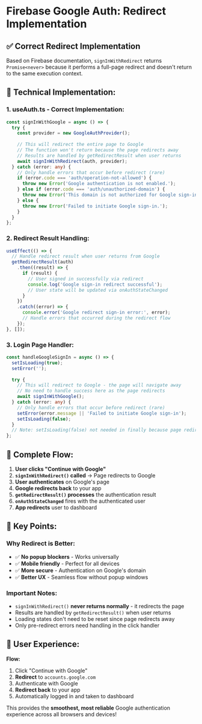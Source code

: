 # Firebase Google Auth: Redirect Implementation

## ✅ **Correct Redirect Implementation**

Based on Firebase documentation, `signInWithRedirect` returns `Promise<never>` because it performs a full-page redirect and doesn't return to the same execution context.

## 🔧 **Technical Implementation:**

### **1. useAuth.ts - Correct Implementation:**

```typescript
const signInWithGoogle = async () => {
  try {
    const provider = new GoogleAuthProvider();
    
    // This will redirect the entire page to Google
    // The function won't return because the page redirects away
    // Results are handled by getRedirectResult when user returns
    await signInWithRedirect(auth, provider);
  } catch (error: any) {
    // Only handle errors that occur before redirect (rare)
    if (error.code === 'auth/operation-not-allowed') {
      throw new Error('Google authentication is not enabled.');
    } else if (error.code === 'auth/unauthorized-domain') {
      throw new Error('This domain is not authorized for Google sign-in.');
    } else {
      throw new Error('Failed to initiate Google sign-in.');
    }
  }
};
```

### **2. Redirect Result Handling:**

```typescript
useEffect(() => {
  // Handle redirect result when user returns from Google
  getRedirectResult(auth)
    .then((result) => {
      if (result) {
        // User signed in successfully via redirect
        console.log('Google sign-in redirect successful');
        // User state will be updated via onAuthStateChanged
      }
    })
    .catch((error) => {
      console.error('Google redirect sign-in error:', error);
      // Handle errors that occurred during the redirect flow
    });
}, []);
```

### **3. Login Page Handler:**

```typescript
const handleGoogleSignIn = async () => {
  setIsLoading(true);
  setError('');
  
  try {
    // This will redirect to Google - the page will navigate away
    // No need to handle success here as the page redirects
    await signInWithGoogle();
  } catch (error: any) {
    // Only handle errors that occur before redirect (rare)
    setError(error.message || 'Failed to initiate Google sign-in');
    setIsLoading(false);
  }
  // Note: setIsLoading(false) not needed in finally because page redirects
};
```

## 🔄 **Complete Flow:**

1. **User clicks "Continue with Google"**
2. **`signInWithRedirect()` called** → Page redirects to Google
3. **User authenticates** on Google's page
4. **Google redirects back** to your app
5. **`getRedirectResult()` processes** the authentication result
6. **`onAuthStateChanged`** fires with the authenticated user
7. **App redirects** user to dashboard

## 🎯 **Key Points:**

### **Why Redirect is Better:**
- ✅ **No popup blockers** - Works universally
- ✅ **Mobile friendly** - Perfect for all devices
- ✅ **More secure** - Authentication on Google's domain
- ✅ **Better UX** - Seamless flow without popup windows

### **Important Notes:**
- `signInWithRedirect()` **never returns normally** - it redirects the page
- Results are handled by `getRedirectResult()` when user returns
- Loading states don't need to be reset since page redirects away
- Only pre-redirect errors need handling in the click handler

## 📱 **User Experience:**

**Flow:**
1. Click "Continue with Google"
2. **Redirect** to `accounts.google.com`
3. Authenticate with Google
4. **Redirect back** to your app
5. Automatically logged in and taken to dashboard

This provides the **smoothest, most reliable** Google authentication experience across all browsers and devices!